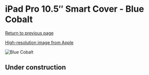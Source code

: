 # iPad Pro 10.5″ Smart Cover - Blue Cobalt

[Return to previous page](/ipad_pro105)

[High-resolution image from Apple](https://store.storeimages.cdn-apple.com/8756/as-images.apple.com/is/MR5C2?wid=4500&hei=4500&fmt=png)

<div style="width: 512px"><img src="/almost_uncompressed/MR5C2.webp" alt="Blue Cobalt"></div>

## Under construction
